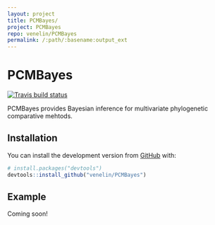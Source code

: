 ```yaml
---
layout: project
title: PCMBayes/
project: PCMBayes
repo: venelin/PCMBayes
permalink: /:path/:basename:output_ext
---
```



<!-- README.md is generated from README.Rmd. Please edit that file -->

# PCMBayes

<!-- badges: start -->

[![Travis build
status](https://travis-ci.com/venelin/PCMBayes.svg?branch=master)](https://travis-ci.com/venelin/PCMBayes)
<!-- badges: end -->

PCMBayes provides Bayesian inference for multivariate phylogenetic
comparative mehtods.

## Installation

You can install the development version from
[GitHub](https://github.com/) with:

``` r
# install.packages("devtools")
devtools::install_github("venelin/PCMBayes")
```

## Example

Coming soon\!
